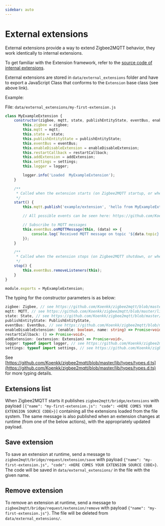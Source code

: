 ```yaml
---
sidebar: auto
---
```


# External extensions

External extensions provide a way to extend Zigbee2MQTT behavior, they work identically to internal extensions.

To get familiar with the Extension framework, refer to the [source code of internal extensions](https://github.com/Koenkk/zigbee2mqtt/tree/master/lib/extension).

External extensions are stored in `data/external_extensions` folder and have to export a JavaScript Class that conforms to the `Extension` base class (see above link).

Example:

File: `data/external_extensions/my-first-extension.js`

```js
class MyExampleExtension {
    constructor(zigbee, mqtt, state, publishEntityState, eventBus, enableDisableExtension, restartCallback, addExtension, settings, logger) {
        this.zigbee = zigbee;
        this.mqtt = mqtt;
        this.state = state;
        this.publishEntityState = publishEntityState;
        this.eventBus = eventBus;
        this.enableDisableExtension = enableDisableExtension;
        this.restartCallback = restartCallback;
        this.addExtension = addExtension;
        this.settings = settings;
        this.logger = logger;

        logger.info('Loaded  MyExampleExtension');
    }

    /**
     * Called when the extension starts (on Zigbee2MQTT startup, or when the extension is saved at runtime)
     */
    start() {
        this.mqtt.publish('example/extension', 'hello from MyExampleExtension');

        // All possible events can be seen here: https://github.com/Koenkk/zigbee2mqtt/blob/master/lib/eventBus.ts

        // Subscribe to MQTT messages
        this.eventBus.onMQTTMessage(this, (data) => {
            console.log(`Received MQTT message on topic '${data.topic}' with message '${data.message}'`);
        });
    }

    /**
     * Called when the extension stops (on Zigbee2MQTT shutdown, or when the extension is saved/removed at runtime)
     */
    stop() {
        this.eventBus.removeListeners(this);
    }
}

module.exports = MyExampleExtension;
```

The typing for the constructor parameters is as below:

```typescript
zigbee: Zigbee, // see https://github.com/Koenkk/zigbee2mqtt/blob/master/lib/zigbee.ts
mqtt: MQTT, // see https://github.com/Koenkk/zigbee2mqtt/blob/master/lib/mqtt.ts
state: State, // see https://github.com/Koenkk/zigbee2mqtt/blob/master/lib/state.ts
publishEntityState: PublishEntityState,
eventBus: EventBus, // see https://github.com/Koenkk/zigbee2mqtt/blob/master/lib/eventBus.ts
enableDisableExtension: (enable: boolean, name: string) => Promise<void>,
restartCallback: () => Promise<void>,
addExtension: (extension: Extension) => Promise<void>,
logger: typeof import logger, // see https://github.com/Koenkk/zigbee2mqtt/blob/master/lib/util/logger.ts
settings: typeof import settings, // see https://github.com/Koenkk/zigbee2mqtt/blob/master/lib/util/settings.ts
```

See [https://github.com/Koenkk/zigbee2mqtt/blob/master/lib/types/types.d.ts](https://github.com/Koenkk/zigbee2mqtt/blob/master/lib/types/types.d.ts) for more typing details.

## Extensions list

When Zigbee2MQTT starts it publishes `zigbee2mqtt/bridge/extensions` with payload `[{"name": "my-first-extension.js": "code": <HERE COMES YOUR EXTENSION SOURCE CODE>}]` containing all the extensions loaded from the file system. The same message is also published when an extension changes at runtime (from one of the below actions), with the appropriately updated payload.

## Save extension

To save an extension at runtime, send a message to `zigbee2mqtt/bridge/request/extension/save` with payload `{"name": "my-first-extension.js", "code": <HERE COMES YOUR EXTENSION SOURCE CODE>}`. The code will be saved in `data/external_extensions/` in the file with the given name.

## Remove extension

To remove an extension at runtime, send a message to `zigbee2mqtt/bridge/request/extension/remove` with payload `{"name": "my-first-extension.js"}`. The file will be deleted from `data/external_extensions/`.
